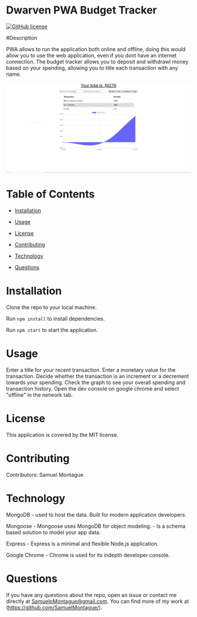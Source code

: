 # Dwarven PWA Budget Tracker

[![GitHub license](https://img.shields.io/badge/license-MIT-blue.svg)](https://github.com/SamuelMontague/workoutTracker)
  
#Description

PWA allows to run the application both online and offline, doing this would allow you to use the web application, even if you dont have an internet connection. The budget tracker allows you to deposit and withdrawl money based on your spending, allowing you to title each transaction with any name.

![screenshot](./public/assets/pwascreenshot.PNG) 
    
# Table of Contents

* [Installation](#installation)
    
* [Usage](#usage)

* [License](#license)

* [Contributing](#contributing)

* [Technology](#Technology)

* [Questions](#questions)
    
# Installation
Clone the repo to your local machine.

Run ```npm install``` to install dependencies.

Run ```npm start``` to start the application.

# Usage

Enter a title for your recent transaction.
Enter a monetary value for the transaction. 
Decide whether the transaction is an increment or a decrement towards your spending. 
Check the graph to see your overall spending and transaction history.
Open the dev console on google chrome and select "offline" in the network tab. 

# License

This application is covered by the MIT license.
    
# Contributing

Contributors: Samuel Montague

# Technology

MongoDB 
    - used to host the data. Built for modern application developers.

Mongoose
    - Mongoose uses MongoDB for object modeling.
    - Is a schema based solution to model your app data.

Express
    -  Express is a minimal and flexible Node.js application.

Google Chrome 
    - Chrome is used for its indepth developer console.


    
# Questions

If you have any questions about the repo, open an issue or contact me directly at SamuelpMontague@gmail.com. You can find more of my work at (https://github.com/SamuelMontague/).